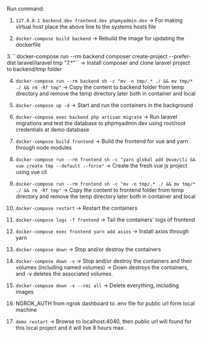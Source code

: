 Run command:
1. ```127.0.0.1 backend.dev frontend.dev phpmyadmin.dev```
-> For making virtual host place the above line to the systems hosts file

2. ```docker-compose build backend```
-> Rebuild the image for updating the dockerfile

3.```docker-compose run --rm backend composer create-project --prefer-dist laravel/laravel tmp "7.*"`` 
-> Install composer and clone laravel project to backend/tmp folder

4. ```docker-compose run --rm backend sh -c "mv -n tmp/.* ./ && mv tmp/* ./ && rm -Rf tmp"```
-> Copy the content to backend folder from temp directory and remove the temp directory later both in container and local

5. ```docker-compose up -d``` 
-> Start and run the containers in the background

6. ```docker-compose exec backend php artisan migrate```
-> Run laravel migrations and test the database to phpmyadmin.dev using root/root credentials at demo database

7. ```docker-compose build frontend```
-> Build the frontend for vue and yarn through node modules

8. ```docker-compose run --rm frontend sh -c "yarn global add @vue/cli && vue create tmp --default --force"```
-> Create the fresh vue js project using vue cli

9. ```docker-compose run --rm frontend sh -c "mv -n tmp/.* ./ && mv tmp/* ./ && rm -Rf tmp"```
-> Copy the content to frontend folder from temp directory and remove the temp directory later both in container and local 

10. ```docker-compose restart``` 
-> Restart the containers

11. ```docker-compose logs -f frontend```
-> Tail the containers' logs of frontend

12. ```docker-compose exec frontend yarn add axios```
-> Install axios through yarn

13. ```docker-compose down```
-> Stop and/or destroy the containers

14. ```docker-compose down -v```
-> Stop and/or destroy the containers and their volumes (including named volumes)
-> Down destroys the containers, and -v deletes the associated volumes.

15. ```docker-compose down -v --rmi all```
-> Delete everything, including images

16. NGROK_AUTH from ngrok dashboard to .env file for public url form local machine

17. ```demo restart```
-> Browse to  localhost:4040, then public url will found for this local project and it will live 8 hours max.

